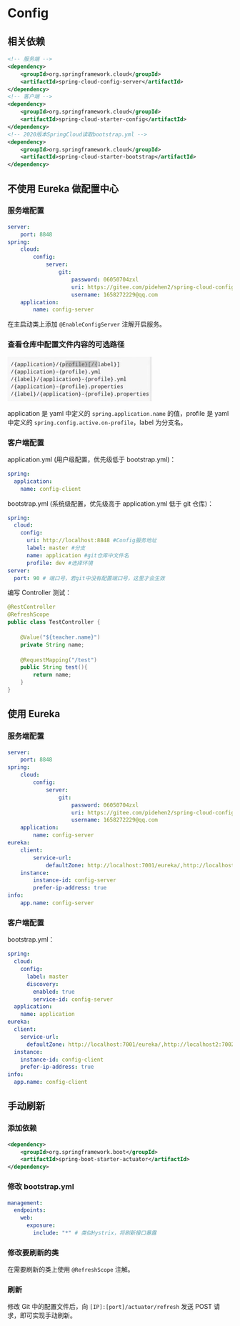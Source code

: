 # Config

## 相关依赖

```xml
<!-- 服务端 -->
<dependency>
    <groupId>org.springframework.cloud</groupId>
    <artifactId>spring-cloud-config-server</artifactId>
</dependency>
<!-- 客户端 -->
<dependency>
    <groupId>org.springframework.cloud</groupId>
    <artifactId>spring-cloud-starter-config</artifactId>
</dependency>
<!-- 2020版本SpringCloud读取bootstrap.yml -->
<dependency>
    <groupId>org.springframework.cloud</groupId>
    <artifactId>spring-cloud-starter-bootstrap</artifactId>
</dependency>
```

## 不使用 Eureka 做配置中心

### 服务端配置

```yaml
server:
    port: 8848
spring:
    cloud:
        config:
            server:
                git:
                    password: 06050704zxl
                    uri: https://gitee.com/pidehen2/spring-cloud-config-learn.git
                    username: 1658272229@qq.com
    application:
        name: config-server
```

在主启动类上添加 `@EnableConfigServer` 注解开启服务。

### 查看仓库中配置文件内容的可选路径

![查看路径](./images/SpringCloudConfig路径.jpg)

application 是 yaml 中定义的 `spring.application.name` 的值，profile 是 yaml 中定义的 `spring.config.active.on-profile`，label 为分支名。

### 客户端配置

application.yml (用户级配置，优先级低于 bootstrap.yml)：

```yaml
spring:
  application:
    name: config-client
```

bootstrap.yml (系统级配置，优先级高于 application.yml 低于 git 仓库)：

```yaml
spring:
  cloud:
    config:
      uri: http://localhost:8848 #Config服务地址
      label: master #分支
      name: application #git仓库中文件名
      profile: dev #选择环境
server:
  port: 90 # 端口号，若git中没有配置端口号，这里才会生效
```

编写 Controller 测试：

```java
@RestController
@RefreshScope
public class TestController {

    @Value("${teacher.name}")
    private String name;

    @RequestMapping("/test")
    public String test(){
        return name;
    }
}
```

## 使用 Eureka

### 服务端配置

```yaml
server:
    port: 8848
spring:
    cloud:
        config:
            server:
                git:
                    password: 06050704zxl
                    uri: https://gitee.com/pidehen2/spring-cloud-config-learn.git
                    username: 1658272229@qq.com
    application:
        name: config-server
eureka:
    client:
        service-url:
            defaultZone: http://localhost:7001/eureka/,http://localhost2:7002/eureka/
    instance:
        instance-id: config-server
        prefer-ip-address: true
info:
    app.name: config-server

```

### 客户端配置

bootstrap.yml：

```yaml
spring:
  cloud:
    config:
      label: master
      discovery:
        enabled: true
        service-id: config-server
  application:
    name: application
eureka:
  client:
    service-url:
      defaultZone: http://localhost:7001/eureka/,http://localhost2:7002/eureka/
  instance:
    instance-id: config-client
    prefer-ip-address: true
info:
  app.name: config-client
```

## 手动刷新

### 添加依赖

```xml
<dependency>
    <groupId>org.springframework.boot</groupId>
    <artifactId>spring-boot-starter-actuator</artifactId>
</dependency>
```

### 修改 bootstrap.yml

```yaml
management:
  endpoints:
    web:
      exposure:
        include: "*" # 类似Hystrix，将刷新接口暴露
```

### 修改要刷新的类

在需要刷新的类上使用 `@RefreshScope` 注解。

### 刷新

修改 Git 中的配置文件后，向 `[IP]:[port]/actuator/refresh` 发送 POST 请求，即可实现手动刷新。
